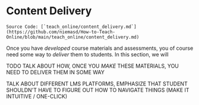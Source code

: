 # Content Delivery

```{note}
Source Code: [`teach_online/content_delivery.md`](https://github.com/niemasd/How-to-Teach-Online/blob/main/teach_online/content_delivery.md)
```

Once you have *developed* course materials and assessments,
you of course need some way to *deliver* them to students.
In this section, we will 

TODO TALK ABOUT HOW, ONCE YOU *MAKE* THESE MATERIALS, YOU NEED TO DELIVER THEM IN SOME WAY

TALK ABOUT DIFFERENT LMS PLATFORMS, EMPHASIZE THAT STUDENT SHOULDN'T HAVE TO FIGURE OUT HOW TO NAVIGATE THINGS (MAKE IT INTUITIVE / ONE-CLICK)
